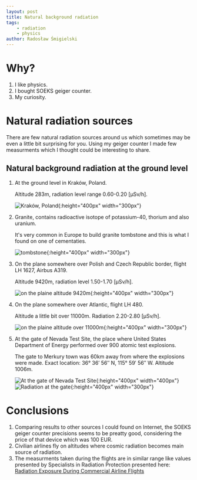 ```yaml
---
layout: post
title: Natural background radiation
tags:
    - radiation
    - physics
author: Radosław Śmigielski
---
```


# Why? #
1. I like physics.
1. I bought SOEKS geiger counter.
1. My curiosity.


# Natural radiation sources #
There are few natural radiation sources around us which sometimes may
be even a little bit surprising for you. Using my geiger counter
I made few measurments which I thought could be interesting to share.

## Natural background radiation at the ground level ##
1. At the ground level in Kraków, Poland.

   Altitude 283m, radiation level range 0.60-0.20 [μSv/h].

   ![Kraków, Poland](https://raw.githubusercontent.com/radeksm/r-blobs/master/radeksm.github.io/radiation/2_IMG_20180909_112611.jpg){:height="400px" width="300px"}
1. Granite, contains radioactive isotope of potassium-40, thorium and also uranium.

   It's very common in Europe to build granite tombstone and this is what
   I found on one of cementaties.

   ![tombstone](https://raw.githubusercontent.com/radeksm/r-blobs/master/radeksm.github.io/radiation/2_IMG_20180816_190850.jpg){:height="400px" width="300px"}
1. On the plane somewhere over Polish and Czech Republic border, flight LH 1627, Airbus A319.

   Altitude 9420m, radiation level 1.50-1.70 [μSv/h].

   ![on the plaine altitude 9420m](https://raw.githubusercontent.com/radeksm/r-blobs/master/radeksm.github.io/radiation/2_IMG_20180909_115723.jpg){:height="400px" width="300px"}
1. On the plane somewhere over Atlantic, flight LH 480.

   Altitude a little bit over 11000m. Radiation 2.20-2.80 [μSv/h].

   ![on the plaine altitude over 11000m](https://raw.githubusercontent.com/radeksm/r-blobs/master/radeksm.github.io/radiation/2_IMG_20180909_183516.jpg){:height="400px" width="300px"}
1. At the gate of Nevada Test Site, the place where United States Department of Energy performed over 900 atomic test explosions.

   The gate to Merkury town was 60km away from where the explosions were made. Exact location: 36° 36′ 56″ N, 115° 59′ 56″ W. Altitude 1006m.

   ![At the gate of Nevada Test Site](https://raw.githubusercontent.com/radeksm/r-blobs/master/radeksm.github.io/radiation/2_IMG_20180917_102136.jpg){:height="400px" width="400px"}
   ![Radiation at the gate](https://raw.githubusercontent.com/radeksm/r-blobs/master/radeksm.github.io/radiation/2_IMG_20180917_102256.jpg){:height="400px" width="300px"}

Conclusions
===========
1. Comparing results to other sources I could found on Internet, the SOEKS
   geiger counter precisions seems to be preatty good, considering
   the price of that device which was 100 EUR.
1. Civilian airlines fly on altitudes where cosmic radiation becomes
   main source of radiation.
1. The measurments taken during the flights are in similar range like
   values presented by Specialists in Radiation Protection presented here:
   [Radiation Exposure During Commercial Airline Flights](http://hps.org/publicinformation/ate/faqs/commercialflights.html)
